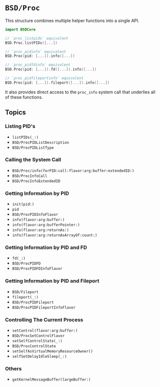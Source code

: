 # ``BSD/Proc``

This structure combines multiple helper functions into a single API.

```swift
import BSDCore

// `proc_listpids` equivalent
BSD.Proc.listPIDs([...])

// `proc_pidinfo` equivalent
BSD.Proc(pid: [...]).info([...])

// `proc_pidfdinfo` equivalent
BSD.Proc(pid: [...]).fd([...]).info([...])

// `proc_pidfileportinfo` equivalent
BSD.Proc(pid: [...]).fileport([...]).info([...])
```

It also provides direct access to the `proc_info` system call that underlies all of these functions.

## Topics

### Listing PID's
- ``listPIDs(_:)``
- ``BSD/ProcPIDListDescription``
- ``BSD/ProcPIDListType``

### Calling the System Call

- ``BSD/Proc/info(forPID:call:flavor:arg:buffer:extendedID:)``
- ``BSD/ProcInfoCall``
- ``BSD/ProcInfoExtendedID``

### Getting Information by PID

- ``init(pid:)``
- ``pid``
- ``BSD/ProcPIDInfoFlavor``
- ``info(flavor:arg:buffer:)``
- ``info(flavor:arg:bufferPointer:)``
- ``info(flavor:arg:returnAs:)``
- ``info(flavor:arg:returnAsArrayOf:count:)``

### Getting Information by PID and FD

- ``fd(_:)``
- ``BSD/ProcPIDFD``
- ``BSD/ProcPIDFDInfoFlavor``

### Getting Information by PID and Fileport

- ``BSD/Fileport``
- ``fileport(_:)``
- ``BSD/ProcPIDFileport``
- ``BSD/ProcPIDFileportInfoFlavor``

### Controlling The Current Process

- ``setControl(flavor:arg:buffer:)``
- ``BSD/ProcSetControlFlavor``
- ``setSelfControlState(_:)``
- ``BSD/ProcControlState``
- ``setSelfAsVirtualMemoryResourceOwner()``
- ``selfSetDelayIdleSleep(_:)``

### Others

- ``getKernelMessageBuffer(largeBuffer:)``